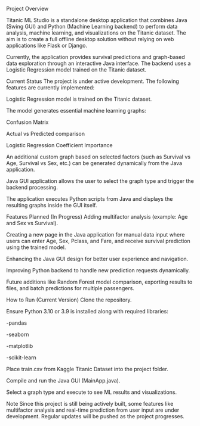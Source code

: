 Project Overview

Titanic ML Studio is a standalone desktop application that combines Java (Swing GUI) and Python (Machine Learning backend) to perform data analysis, machine learning, and visualizations on the Titanic dataset.
The aim is to create a full offline desktop solution without relying on web applications like Flask or Django.

Currently, the application provides survival predictions and graph-based data exploration through an interactive Java interface. The backend uses a Logistic Regression model trained on the Titanic dataset.

Current Status
The project is under active development. The following features are currently implemented:

Logistic Regression model is trained on the Titanic dataset.

The model generates essential machine learning graphs:

Confusion Matrix

Actual vs Predicted comparison

Logistic Regression Coefficient Importance

An additional custom graph based on selected factors (such as Survival vs Age, Survival vs Sex, etc.) can be generated dynamically from the Java application.

Java GUI application allows the user to select the graph type and trigger the backend processing.

The application executes Python scripts from Java and displays the resulting graphs inside the GUI itself.

Features Planned (In Progress)
Adding multifactor analysis (example: Age and Sex vs Survival).

Creating a new page in the Java application for manual data input where users can enter Age, Sex, Pclass, and Fare, and receive survival prediction using the trained model.

Enhancing the Java GUI design for better user experience and navigation.

Improving Python backend to handle new prediction requests dynamically.

Future additions like Random Forest model comparison, exporting results to files, and batch predictions for multiple passengers.

How to Run (Current Version)
Clone the repository.

Ensure Python 3.10 or 3.9 is installed along with required libraries:

-pandas

-seaborn

-matplotlib

-scikit-learn

Place train.csv from Kaggle Titanic Dataset into the project folder.

Compile and run the Java GUI (MainApp.java).

Select a graph type and execute to see ML results and visualizations.

Note
Since this project is still being actively built, some features like multifactor analysis and real-time prediction from user input are under development. Regular updates will be pushed as the project progresses.